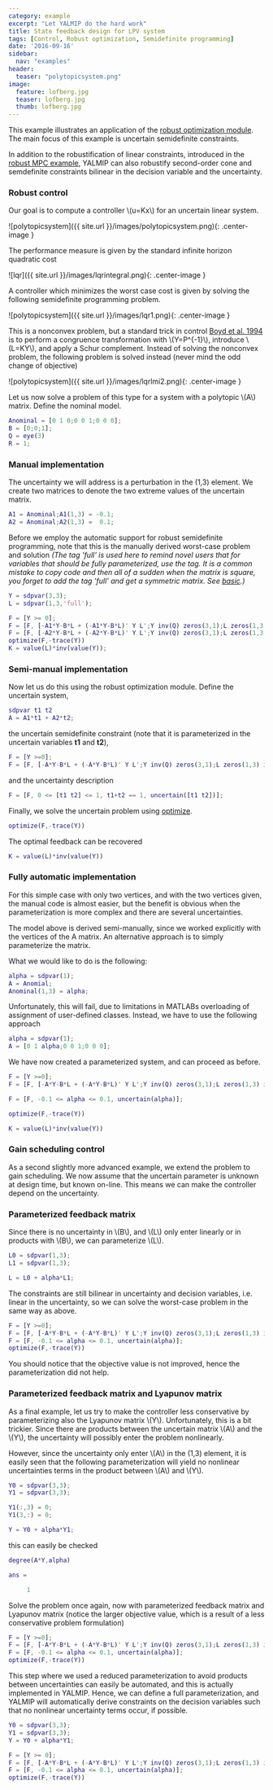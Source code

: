 ```yaml
---
category: example
excerpt: "Let YALMIP do the hard work"
title: State feedback design for LPV system
tags: [Control, Robust optimization, Semidefinite programming]
date: '2016-09-16'
sidebar:
  nav: "examples"
header:
  teaser: "polytopicsystem.png"
image:
  feature: lofberg.jpg
  teaser: lofberg.jpg
  thumb: lofberg.jpg
---
```


This example illustrates an application of the [robust optimization module](/tutorial/robustoptimization). The main focus of this example is uncertain semidefinite constraints.

In addition to the robustification of linear constraints, introduced in the [robust MPC example](/eample/robustmpc), YALMIP can also robustify second-order cone and semdefinite constraints bilinear in the decision variable and the uncertainty.

### Robust control

Our goal is to compute a controller \\(u=Kx\\) for an uncertain linear system.

![polytopicsystem]({{ site.url }}/images/polytopicsystem.png){: .center-image }

The performance measure is given by the standard infinite horizon quadratic cost

![lqr]({{ site.url }}/images/lqrintegral.png){: .center-image }

A controller which minimizes the worst case cost is given by solving the following semidefinite programming problem.

![polytopicsystem]({{ site.url }}/images/lqr1.png){: .center-image }

This is a nonconvex problem, but a standard trick in control  [Boyd et al. 1994](/reference/boyd1994) is to perform a congruence transformation with \\(Y=P^{-1}\\), introduce \\(L=KY\\), and apply a Schur complement. Instead of solving the nonconvex problem, the following problem is solved instead (never mind the odd change of objective)

![polytopicsystem]({{ site.url }}/images/lqrlmi2.png){: .center-image }

Let us now solve a problem of this type for a system with a polytopic \\(A\\) matrix. Define the nominal model.

````matlab
Anominal = [0 1 0;0 0 1;0 0 0];
B = [0;0;1];
Q = eye(3)
R = 1;
````

### Manual implementation

The uncertainty we will address is a perturbation in the (1,3) element. We create two matrices to denote the two extreme values of the uncertain matrix.

````matlab
A1 = Anominal;A1(1,3) = -0.1;
A2 = Anominal;A2(1,3) =  0.1;
````

Before we employ the automatic support for robust semidefinite programming, note that this is the manually derived worst-case problem and solution *(The tag 'full' is used here to remind novel users that for variables that should be fully parameterized, use the tag. It is a common mistake to copy code and then all of a sudden when the matrix is square, you forget to add the tag 'full' and get a symmetric matrix. See [basic](/tutorials/basics).)*

````matlab
Y = sdpvar(3,3);
L = sdpvar(1,3,'full');

F = [Y >= 0];
F = [F, [-A1*Y-B*L + (-A1*Y-B*L)' Y L';Y inv(Q) zeros(3,1);L zeros(1,3) inv(R)] >= 0];
F = [F, [-A2*Y-B*L + (-A2*Y-B*L)' Y L';Y inv(Q) zeros(3,1);L zeros(1,3) inv(R)] >= 0];
optimize(F,-trace(Y))
K = value(L)*inv(value(Y));
````

### Semi-manual implementation

Now let us do this using the robust optimization module. Define the uncertain system,

````matlab
sdpvar t1 t2
A = A1*t1 + A2*t2;
````

the uncertain semidefinite constraint (note that it is parameterized in the uncertain variables **t1** and **t2**),

````matlab
F = [Y >=0];
F = [F, [-A*Y-B*L + (-A*Y-B*L)' Y L';Y inv(Q) zeros(3,1);L zeros(1,3) inv(R)] >= 0];
````

and the uncertainty description

````matlab
F = [F, 0 <= [t1 t2] <= 1, t1+t2 == 1, uncertain([t1 t2])];
````

Finally, we solve the uncertain problem using [optimize](/command/optimize).

````matlab
optimize(F,-trace(Y))
````

The optimal feedback can be recovered

````matlab
K = value(L)*inv(value(Y))
````

### Fully automatic implementation

For this simple case with only two vertices, and with the two vertices given, the manual code is almost easier, but the benefit is obvious when the parameterization is more complex and there are several uncertainties.

The model above is derived semi-manually, since we worked explicitly with the vertices of the A matrix. An alternative approach is to simply parameterize the matrix.

What we would like to do is the following:

````matlab
alpha = sdpvar(1);
A = Anomial;
Anominal(1,3) = alpha;
````

Unfortunately, this will fail, due to limitations in MATLABs overloading of assignment of user-defined classes. Instead, we have to use the following approach

````matlab
alpha = sdpvar(1);
A = [0 1 alpha;0 0 1;0 0 0];
````

We have now created a parameterized system, and can proceed as before.

````matlab
F = [Y >=0];
F = [F, [-A*Y-B*L + (-A*Y-B*L)' Y L';Y inv(Q) zeros(3,1);L zeros(1,3) inv(R)] > 0]

F = [F, -0.1 <= alpha <= 0.1, uncertain(alpha)];

optimize(F,-trace(Y))

K = value(L)*inv(value(Y))
````

### Gain scheduling control

As a second slightly more advanced example, we extend the problem to gain scheduling. We now assume that the uncertain parameter is unknown at design time, but known on-line. This means we can make the controller depend on the uncertainty.


### Parameterized feedback matrix

Since there is no uncertainty in \\(B\\), and \\(L\\) only enter linearly or in products with \\(B\\), we can parameterize \\(L\\).

````matlab
L0 = sdpvar(1,3);
L1 = sdpvar(1,3);

L = L0 + alpha*L1;
````

The constraints are still bilinear in uncertainty and decision variables, i.e. linear in the uncertainty, so we can solve the worst-case problem in the same way as above.

````matlab
F = [Y >=0];
F = [F, [-A*Y-B*L + (-A*Y-B*L)' Y L';Y inv(Q) zeros(3,1);L zeros(1,3) inv(R)] >= 0)];
F = [F, -0.1 <= alpha <= 0.1, uncertain(alpha)];
optimize(F,-trace(Y))
````

You should notice that the objective value is not improved, hence the parameterization did not help.

### Parameterized feedback matrix and Lyapunov matrix

As a final example, let us try to make the controller less conservative by parameterizing also the Lyapunov matrix \\(Y\\). Unfortunately, this is a bit trickier. Since there are products between the uncertain matrix \\(A\\) and the \\(Y\\), the uncertainty will possibly enter the problem nonlinearly.

However, since the uncertainty only enter \\(A\\) in the (1,3) element, it is easily seen that the following parameterization will yield no nonlinear uncertainties terms in the product between \\(A\\) and \\(Y\\).

````matlab
Y0 = sdpvar(3,3);
Y1 = sdpvar(3,3);

Y1(:,3) = 0;
Y1(3,:) = 0;

Y = Y0 + alpha*Y1;
````

this can easily be checked

````matlab
degree(A*Y,alpha)

ans =

     1
````

Solve the problem once again, now with parameterized feedback matrix and Lyapunov matrix (notice the larger objective value, which is a result of a less conservative problem formulation)

````matlab
F = [Y >=0];
F = [F, [-A*Y-B*L + (-A*Y-B*L)' Y L';Y inv(Q) zeros(3,1);L zeros(1,3) inv(R)] >= 0]
F = [F, -0.1 <= alpha <= 0.1, uncertain(alpha)];
optimize(F,-trace(Y))
````

This step where we used a reduced parameterization to avoid products between uncertainties can easily be automated, and this is actually implemented in YALMIP. Hence, we can define a full parameterization, and YALMIP will automatically derive constraints on the decision variables such that no nonlinear uncertainty terms occur, if possible.

````matlab
Y0 = sdpvar(3,3);
Y1 = sdpvar(3,3);
Y = Y0 + alpha*Y1;

F = [Y >= 0];
F = [F, [-A*Y-B*L + (-A*Y-B*L)' Y L';Y inv(Q) zeros(3,1);L zeros(1,3) inv(R)] >= 0]
F = [F, -0.1 <= alpha <= 0.1, uncertain(alpha)];
optimize(F,-trace(Y))
````

